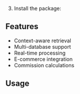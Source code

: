 3. Install the package:

## Features

- Context-aware retrieval
- Multi-database support
- Real-time processing
- E-commerce integration
- Commission calculations

## Usage
